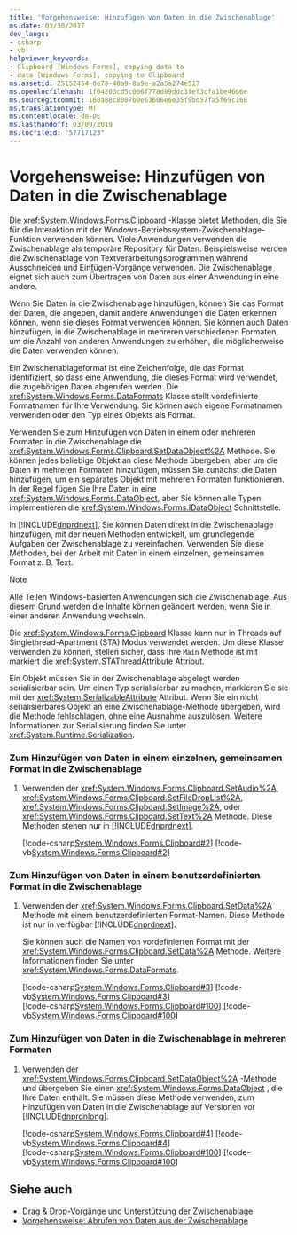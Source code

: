 ```yaml
---
title: 'Vorgehensweise: Hinzufügen von Daten in die Zwischenablage'
ms.date: 03/30/2017
dev_langs:
- csharp
- vb
helpviewer_keywords:
- Clipboard [Windows Forms], copying data to
- data [Windows Forms], copying to Clipboard
ms.assetid: 25152454-0e78-40a9-8a9e-a2a5a274e517
ms.openlocfilehash: 1f04203cd5c006f778d09ddc3fef3cfa1be4666e
ms.sourcegitcommit: 160a88c8087b0e63606e6e35f9bd57fa5f69c168
ms.translationtype: MT
ms.contentlocale: de-DE
ms.lasthandoff: 03/09/2019
ms.locfileid: "57717123"
---
```

# <a name="how-to-add-data-to-the-clipboard"></a>Vorgehensweise: Hinzufügen von Daten in die Zwischenablage
Die <xref:System.Windows.Forms.Clipboard> -Klasse bietet Methoden, die Sie für die Interaktion mit der Windows-Betriebssystem-Zwischenablage-Funktion verwenden können. Viele Anwendungen verwenden die Zwischenablage als temporäre Repository für Daten. Beispielsweise werden die Zwischenablage von Textverarbeitungsprogrammen während Ausschneiden und Einfügen-Vorgänge verwenden. Die Zwischenablage eignet sich auch zum Übertragen von Daten aus einer Anwendung in eine andere.  
  
 Wenn Sie Daten in die Zwischenablage hinzufügen, können Sie das Format der Daten, die angeben, damit andere Anwendungen die Daten erkennen können, wenn sie dieses Format verwenden können. Sie können auch Daten hinzufügen, in die Zwischenablage in mehreren verschiedenen Formaten, um die Anzahl von anderen Anwendungen zu erhöhen, die möglicherweise die Daten verwenden können.  
  
 Ein Zwischenablageformat ist eine Zeichenfolge, die das Format identifiziert, so dass eine Anwendung, die dieses Format wird verwendet, die zugehörigen Daten abgerufen werden. Die <xref:System.Windows.Forms.DataFormats> Klasse stellt vordefinierte Formatnamen für Ihre Verwendung. Sie können auch eigene Formatnamen verwenden oder den Typ eines Objekts als Format.  
  
 Verwenden Sie zum Hinzufügen von Daten in einem oder mehreren Formaten in die Zwischenablage die <xref:System.Windows.Forms.Clipboard.SetDataObject%2A> Methode. Sie können jedes beliebige Objekt an diese Methode übergeben, aber um die Daten in mehreren Formaten hinzufügen, müssen Sie zunächst die Daten hinzufügen, um ein separates Objekt mit mehreren Formaten funktionieren. In der Regel fügen Sie Ihre Daten in eine <xref:System.Windows.Forms.DataObject>, aber Sie können alle Typen, implementieren die <xref:System.Windows.Forms.IDataObject> Schnittstelle.  
  
 In [!INCLUDE[dnprdnext](../../../../includes/dnprdnext-md.md)], Sie können Daten direkt in die Zwischenablage hinzufügen, mit der neuen Methoden entwickelt, um grundlegende Aufgaben der Zwischenablage zu vereinfachen. Verwenden Sie diese Methoden, bei der Arbeit mit Daten in einem einzelnen, gemeinsamen Format z. B. Text.  
  
> [!NOTE]
>  Alle Teilen Windows-basierten Anwendungen sich die Zwischenablage. Aus diesem Grund werden die Inhalte können geändert werden, wenn Sie in einer anderen Anwendung wechseln.  
>   
>  Die <xref:System.Windows.Forms.Clipboard> Klasse kann nur in Threads auf Singlethread-Apartment (STA) Modus verwendet werden. Um diese Klasse verwenden zu können, stellen sicher, dass Ihre `Main` Methode ist mit markiert die <xref:System.STAThreadAttribute> Attribut.  
>   
>  Ein Objekt müssen Sie in der Zwischenablage abgelegt werden serialisierbar sein. Um einen Typ serialisierbar zu machen, markieren Sie sie mit der <xref:System.SerializableAttribute> Attribut. Wenn Sie ein nicht serialisierbares Objekt an eine Zwischenablage-Methode übergeben, wird die Methode fehlschlagen, ohne eine Ausnahme auszulösen. Weitere Informationen zur Serialisierung finden Sie unter <xref:System.Runtime.Serialization>.  
  
### <a name="to-add-data-to-the-clipboard-in-a-single-common-format"></a>Zum Hinzufügen von Daten in einem einzelnen, gemeinsamen Format in die Zwischenablage  
  
1.  Verwenden der <xref:System.Windows.Forms.Clipboard.SetAudio%2A>, <xref:System.Windows.Forms.Clipboard.SetFileDropList%2A>, <xref:System.Windows.Forms.Clipboard.SetImage%2A>, oder <xref:System.Windows.Forms.Clipboard.SetText%2A> Methode. Diese Methoden stehen nur in [!INCLUDE[dnprdnext](../../../../includes/dnprdnext-md.md)].  
  
     [!code-csharp[System.Windows.Forms.Clipboard#2](~/samples/snippets/csharp/VS_Snippets_Winforms/System.Windows.Forms.Clipboard/CS/form1.cs#2)]
     [!code-vb[System.Windows.Forms.Clipboard#2](~/samples/snippets/visualbasic/VS_Snippets_Winforms/System.Windows.Forms.Clipboard/vb/form1.vb#2)]  
  
### <a name="to-add-data-to-the-clipboard-in-a-custom-format"></a>Zum Hinzufügen von Daten in einem benutzerdefinierten Format in die Zwischenablage  
  
1.  Verwenden der <xref:System.Windows.Forms.Clipboard.SetData%2A> Methode mit einem benutzerdefinierten Format-Namen. Diese Methode ist nur in verfügbar [!INCLUDE[dnprdnext](../../../../includes/dnprdnext-md.md)].  
  
     Sie können auch die Namen von vordefinierten Format mit der <xref:System.Windows.Forms.Clipboard.SetData%2A> Methode. Weitere Informationen finden Sie unter <xref:System.Windows.Forms.DataFormats>.  
  
     [!code-csharp[System.Windows.Forms.Clipboard#3](~/samples/snippets/csharp/VS_Snippets_Winforms/System.Windows.Forms.Clipboard/CS/form1.cs#3)]
     [!code-vb[System.Windows.Forms.Clipboard#3](~/samples/snippets/visualbasic/VS_Snippets_Winforms/System.Windows.Forms.Clipboard/vb/form1.vb#3)]  
    [!code-csharp[System.Windows.Forms.Clipboard#100](~/samples/snippets/csharp/VS_Snippets_Winforms/System.Windows.Forms.Clipboard/CS/form1.cs#100)]
    [!code-vb[System.Windows.Forms.Clipboard#100](~/samples/snippets/visualbasic/VS_Snippets_Winforms/System.Windows.Forms.Clipboard/vb/form1.vb#100)]  
  
### <a name="to-add-data-to-the-clipboard-in-multiple-formats"></a>Zum Hinzufügen von Daten in die Zwischenablage in mehreren Formaten  
  
1.  Verwenden der <xref:System.Windows.Forms.Clipboard.SetDataObject%2A> -Methode und übergeben Sie einen <xref:System.Windows.Forms.DataObject> , die Ihre Daten enthält. Sie müssen diese Methode verwenden, zum Hinzufügen von Daten in die Zwischenablage auf Versionen vor [!INCLUDE[dnprdnlong](../../../../includes/dnprdnlong-md.md)].  
  
     [!code-csharp[System.Windows.Forms.Clipboard#4](~/samples/snippets/csharp/VS_Snippets_Winforms/System.Windows.Forms.Clipboard/CS/form1.cs#4)]
     [!code-vb[System.Windows.Forms.Clipboard#4](~/samples/snippets/visualbasic/VS_Snippets_Winforms/System.Windows.Forms.Clipboard/vb/form1.vb#4)]  
    [!code-csharp[System.Windows.Forms.Clipboard#100](~/samples/snippets/csharp/VS_Snippets_Winforms/System.Windows.Forms.Clipboard/CS/form1.cs#100)]
    [!code-vb[System.Windows.Forms.Clipboard#100](~/samples/snippets/visualbasic/VS_Snippets_Winforms/System.Windows.Forms.Clipboard/vb/form1.vb#100)]  
  
## <a name="see-also"></a>Siehe auch
- [Drag & Drop-Vorgänge und Unterstützung der Zwischenablage](drag-and-drop-operations-and-clipboard-support.md)
- [Vorgehensweise: Abrufen von Daten aus der Zwischenablage](how-to-retrieve-data-from-the-clipboard.md)
